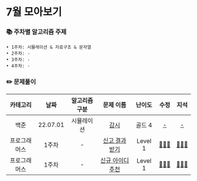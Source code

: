 # 7월 모아보기
### 📚 주차별 알고리즘 주제
    • 1주차: 시뮬레이션 & 자료구조 & 문자열
    • 2주차: -
    • 3주차: -
    • 4주차: -

### ✏️ 문제풀이
| 카테고리 | 날짜 | 알고리즘 구분 | 문제 이름 | 난이도 | 수정 | 지석 |  
| :----------: | :----------: | :----------: | :----------: | :----------: | :----------: | :----------: | 
| 백준 | 22.07.01 | 시뮬레이션 | [감시](https://www.acmicpc.net/problem/15683) | 골드 4 | [-]() | [-]() |
| 프로그래머스 | 1주차 | - | [신고 결과 받기](https://programmers.co.kr/learn/courses/30/lessons/92334) | Level 1 | [🙆🏻‍♀️](수정/Dictionary/Programmers92334.md) | [🙆🏻‍♂️](지석/Dictionary/Programmers92334.md) |
| 프로그래머스 | 1주차 | - | [신규 아이디 추천](https://programmers.co.kr/learn/courses/30/lessons/72410) | Level 1 | [🙆🏻‍♀️](수정/String/Programmers72410.md) | [🙆🏻‍♂️](지석/String/Programmers72410.md) |